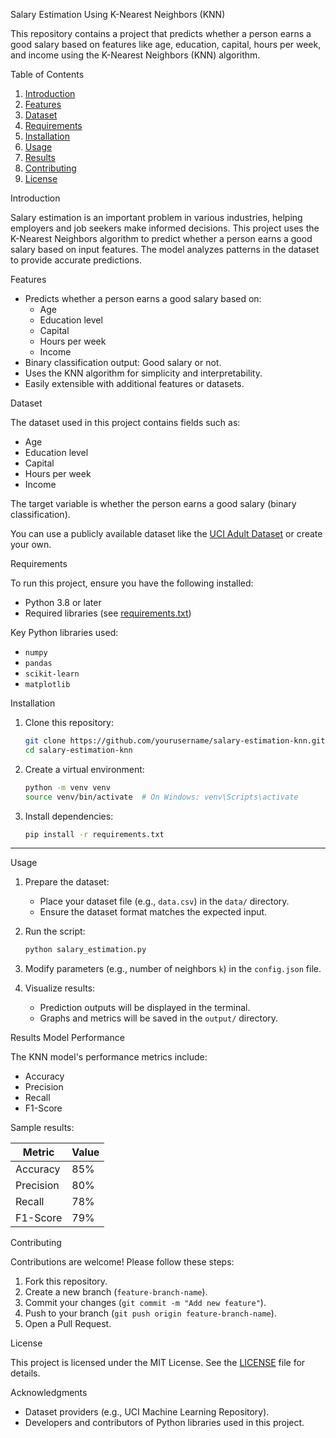 Salary Estimation Using K-Nearest Neighbors (KNN)

This repository contains a project that predicts whether a person earns a good salary based on features like age, education, capital, hours per week, and income using the K-Nearest Neighbors (KNN) algorithm.


Table of Contents

1. [Introduction](#introduction)
2. [Features](#features)
3. [Dataset](#dataset)
4. [Requirements](#requirements)
5. [Installation](#installation)
6. [Usage](#usage)
7. [Results](#results)
8. [Contributing](#contributing)
9. [License](#license)


Introduction

Salary estimation is an important problem in various industries, helping employers and job seekers make informed decisions. This project uses the K-Nearest Neighbors algorithm to predict whether a person earns a good salary based on input features. The model analyzes patterns in the dataset to provide accurate predictions.

Features

- Predicts whether a person earns a good salary based on:
  - Age
  - Education level
  - Capital
  - Hours per week
  - Income
- Binary classification output: Good salary or not.
- Uses the KNN algorithm for simplicity and interpretability.
- Easily extensible with additional features or datasets.

Dataset

The dataset used in this project contains fields such as:

- Age
- Education level
- Capital
- Hours per week
- Income

The target variable is whether the person earns a good salary (binary classification).

You can use a publicly available dataset like the [UCI Adult Dataset](https://archive.ics.uci.edu/ml/datasets/adult) or create your own.


Requirements

To run this project, ensure you have the following installed:

- Python 3.8 or later
- Required libraries (see [requirements.txt](requirements.txt))

Key Python libraries used:

- `numpy`
- `pandas`
- `scikit-learn`
- `matplotlib`


 Installation

1. Clone this repository:

    ```bash
    git clone https://github.com/yourusername/salary-estimation-knn.git
    cd salary-estimation-knn
    ```

2. Create a virtual environment:

    ```bash
    python -m venv venv
    source venv/bin/activate  # On Windows: venv\Scripts\activate
    ```

3. Install dependencies:

    ```bash
    pip install -r requirements.txt
    ```

---
 Usage

1. Prepare the dataset:

   - Place your dataset file (e.g., `data.csv`) in the `data/` directory.
   - Ensure the dataset format matches the expected input.

2. Run the script:

    ```bash
    python salary_estimation.py
    ```

3. Modify parameters (e.g., number of neighbors `k`) in the `config.json` file.

4. Visualize results:

   - Prediction outputs will be displayed in the terminal.
   - Graphs and metrics will be saved in the `output/` directory.

Results
 Model Performance

The KNN model's performance metrics include:

- Accuracy
- Precision
- Recall
- F1-Score

Sample results:

| Metric      | Value         |
|-------------|---------------|
| Accuracy    | 85%           |
| Precision   | 80%           |
| Recall      | 78%           |
| F1-Score    | 79%           |

 Contributing

Contributions are welcome! Please follow these steps:

1. Fork this repository.
2. Create a new branch (`feature-branch-name`).
3. Commit your changes (`git commit -m "Add new feature"`).
4. Push to your branch (`git push origin feature-branch-name`).
5. Open a Pull Request.

License

This project is licensed under the MIT License. See the [LICENSE](LICENSE) file for details.

Acknowledgments

- Dataset providers (e.g., UCI Machine Learning Repository).
- Developers and contributors of Python libraries used in this project.
